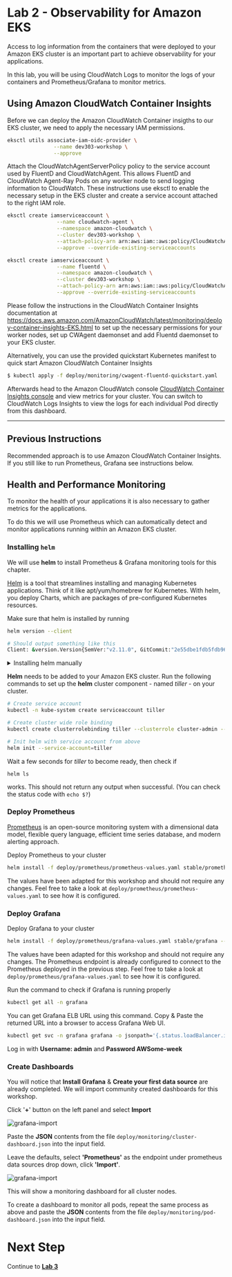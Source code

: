 # Lab 2 - Observability for Amazon EKS

Access to log information from the containers that were deployed to your Amazon EKS cluster is an important part to achieve observability for your applications.

In this lab, you will be using CloudWatch Logs to monitor the logs of your containers and Prometheus/Grafana to monitor metrics.

## Using Amazon CloudWatch Container Insights
Before we can deploy the Amazon CloudWatch Container insigths to our EKS cluster, we need to apply the necessary IAM permissions. 

```bash
eksctl utils associate-iam-oidc-provider \
               --name dev303-workshop \
               --approve
```
Attach the CloudWatchAgentServerPolicy policy to the service account used by FluentD and CloudWatchAgent. This allows FluentD and CloudWatch Agent-Ray Pods on any worker node to send logging information to CloudWatch. These instructions use eksctl to enable the necessary setup in the EKS cluster and create a service account attached to the right IAM role.

```bash 
eksctl create iamserviceaccount \
                --name cloudwatch-agent \
                --namespace amazon-cloudwatch \
                --cluster dev303-workshop \
                --attach-policy-arn arn:aws:iam::aws:policy/CloudWatchAgentServerPolicy \
                --approve --override-existing-serviceaccounts

eksctl create iamserviceaccount \
                --name fluentd \
                --namespace amazon-cloudwatch \
                --cluster dev303-workshop \
                --attach-policy-arn arn:aws:iam::aws:policy/CloudWatchAgentServerPolicy \
                --approve --override-existing-serviceaccounts
```
Please follow the instructions in the CloudWatch Container Insights documentation at https://docs.aws.amazon.com/AmazonCloudWatch/latest/monitoring/deploy-container-insights-EKS.html
to set up the necessary permissions for your worker nodes, set up CWAgent daemonset and add Fluentd daemonset to your EKS cluster.

Alternatively, you can use the provided quickstart Kubernetes manifest to quick start Amazon CloudWatch Container Insights

````bash
$ kubectl apply -f deploy/monitoring/cwagent-fluentd-quickstart.yaml 
````


Afterwards head to the Amazon CloudWatch console [CloudWatch Container Insights console](https://console.aws.amazon.com/cloudwatch/home#cw:dashboard=Container;context=~(clusters~(~)~dimensions~(~)~performanceType~'ClusterName)) and view metrics for your cluster. You can switch to CloudWatch Logs Insights to view the logs for each individual Pod directly from this dashboard.

***
## Previous Instructions

Recommended approach is to use Amazon CloudWatch Container Insights. If you still like to run Prometheus, Grafana see instructions below.

## Health and Performance Monitoring

To monitor the health of your applications it is also necessary to gather metrics for the applications.

To do this we will use Prometheus which can automatically detect and monitor applications running within an Amazon EKS cluster.

### Installing `helm`

We will use **helm** to install Prometheus & Grafana monitoring tools for this chapter.

[Helm](https://helm.sh/) is a tool that streamlines installing and managing Kubernetes applications. Think of it like apt/yum/homebrew for Kubernetes. With helm, you deploy Charts, which are packages of pre-configured Kubernetes resources.

Make sure that helm is installed by running
```bash
helm version --client

# Should output something like this
Client: &version.Version{SemVer:"v2.11.0", GitCommit:"2e55dbe1fdb5fdb96b75ff144a339489417b146b", GitTreeState:"clean"}
```

<details><summary>Installing helm manually</summary>
<p>

If helm is not already installed, run
```bash
# Install helm
curl "https://raw.githubusercontent.com/kubernetes/helm/master/scripts/get" > get_helm.sh
chmod +x get_helm.sh
./get_helm.sh
```

</p>
</details>

**Helm** needs to be added to your Amazon EKS cluster. Run the following commands to set up the **helm** cluster component - named *tiller* - on your cluster.

```bash
# Create service account
kubectl -n kube-system create serviceaccount tiller

# Create cluster wide role binding
kubectl create clusterrolebinding tiller --clusterrole cluster-admin --serviceaccount=kube-system:tiller

# Init helm with service account from above
helm init --service-account=tiller
```

Wait a few seconds for *tiller* to become ready, then check if 
```
helm ls
```
works. This should not return any output when successful. (You can check the status code with `echo $?`)

### Deploy Prometheus

[Prometheus](https://prometheus.io) is an open-source monitoring system with a dimensional data model, flexible query language, efficient time series database, and modern alerting approach.

Deploy Prometheus to your cluster

```bash
helm install -f deploy/prometheus/prometheus-values.yaml stable/prometheus --name prometheus --namespace prometheus
```

The values have been adapted for this workshop and should not require any changes. Feel free to take a look at `deploy/prometheus/prometheus-values.yaml` to see how it is configured.

### Deploy Grafana

Deploy Grafana to your cluster

```bash
helm install -f deploy/prometheus/grafana-values.yaml stable/grafana --name grafana --namespace grafana
```

The values have been adapted for this workshop and should not require any changes. The Prometheus endpoint is already configured to connect to the Prometheus deployed in the previous step. Feel free to take a look at `deploy/prometheus/grafana-values.yaml` to see how it is configured.

Run the command to check if Grafana is running properly

```bash
kubectl get all -n grafana
```

You can get Grafana ELB URL using this command. Copy & Paste the returned URL into a browser to access Grafana Web UI.

```bash
kubectl get svc -n grafana grafana -o jsonpath='{.status.loadBalancer.ingress[0].hostname}'
```

Log in with **Username: admin** and **Password AWSome-week**

### Create Dashboards

You will notice that **Install Grafana** & **Create your first data source** are already completed. We will import community created dashboards for this workshop.

Click '**+**' button on the left panel and select **Import**

![grafana-import](images/grafana-import.png)

Paste the **JSON** contents from the file `deploy/monitoring/cluster-dashboard.json` into the input field.

Leave the defaults, select **'Prometheus'** as the endpoint under prometheus data sources drop down, click **'Import'**.

![grafana-import](images/grafana-datasource.png)

This will show a monitoring dashboard for all cluster nodes.

To create a dashboard to monitor all pods, repeat the same process as above and paste the **JSON** contents from the file `deploy/monitoring/pod-dashboard.json` into the input field.

# Next Step

Continue to [**Lab 3**](lab3.md)